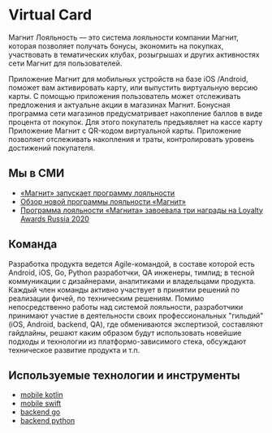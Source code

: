 # Virtual Card

Магнит Лояльность — это система лояльности компании Магнит, которая позволяет получать бонусы, экономить на покупках, участвовать в тематических клубах, розыгрышах и других активностях сети Магнит для пользователей.

Приложение Магнит для мобильных устройств на базе iOS /Android, поможет вам активировать карту, или выпустить виртуальную версию карты. С помощью приложения пользователь может отслеживать предложения и актуальне акции в магазинах Магнит. Бонусная программа сети магазинов предусматривает накопление баллов в виде процента от покупок. Для этого покупатель предъявляет на кассе карту Приложение Магнит с QR-кодом виртуальной карты. Приложение позволяет отслеживать накопления и траты, контролировать уровень достижений покупателя.

## Мы в СМИ

* [«Магнит» запускает программу лояльности](https://www.vedomosti.ru/business/articles/2019/08/21/809266-magnit-zapuskaet-programmu)
* [Обзор новой программы лояльности «Магнит»](https://vc.ru/marketing/108457-tak-i-tyanet-obzor-novoy-programmy-loyalnosti-magnita)
* [Программа лояльности «Магнита» завоевала три награды на Loyalty Awards Russia 2020](https://www.magnit.com/ru/media/press-releases/programma-loyalnosti-magnita-zavoevala-tri-nagrady-na-loyalty-awards-russia-2020/)

## Команда

Разработка продукта ведется Agile-командой, в составе которой есть Android, iOS, Go, Python разработчки, QA инженеры, тимлид; в тесной коммуникации с дизайнерами, аналитиками и владельцами продукта. Каждый член команды активно участвует в принятии решений по реализации фичей, по техническим решениям. Помимо непосредственно работы над системой лояльности, разработчики принимают участие в деятельности своих профессиональных "гильдий" (iOS, Android, backend, QA), где обмениваются экспертизой, составляют гайдлайны, решают каким образом будут использовать новейшие подходы и технологии из платформо-зависимого стека, обсуждают техническое развитие продукта и т.п.

## Используемые технологии и инструменты

* [mobile kotlin](tech/kotlin.md)
* [mobile swift](tech/swift.md)
* [backend go](tech/golang.md)
* [backend python](tech/python.md)
